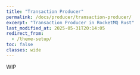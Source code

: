 ```yaml
---
title: "Transaction Producer"
permalink: /docs/producer/transaction-producer/
excerpt: "Transaction Producer in RocketMQ Rust"
last_modified_at: 2025-05-31T20:14:05
redirect_from:
  - /theme-setup/
toc: false
classes: wide
---
```


WIP
